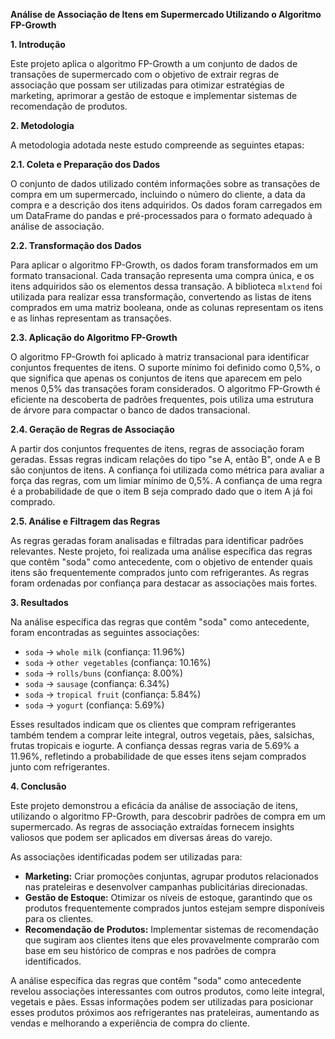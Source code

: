 **Análise de Associação de Itens em Supermercado Utilizando o Algoritmo FP-Growth**

**1\. Introdução**

Este projeto aplica o algoritmo FP-Growth a um conjunto de dados de transações de supermercado com o objetivo de extrair regras de associação que possam ser utilizadas para otimizar estratégias de marketing, aprimorar a gestão de estoque e implementar sistemas de recomendação de produtos.

**2\. Metodologia**

A metodologia adotada neste estudo compreende as seguintes etapas:

**2.1. Coleta e Preparação dos Dados**

O conjunto de dados utilizado contém informações sobre as transações de compra em um supermercado, incluindo o número do cliente, a data da compra e a descrição dos itens adquiridos. Os dados foram carregados em um DataFrame do pandas e pré-processados para o formato adequado à análise de associação.

**2.2. Transformação dos Dados**

Para aplicar o algoritmo FP-Growth, os dados foram transformados em um formato transacional. Cada transação representa uma compra única, e os itens adquiridos são os elementos dessa transação. A biblioteca `mlxtend` foi utilizada para realizar essa transformação, convertendo as listas de itens comprados em uma matriz booleana, onde as colunas representam os itens e as linhas representam as transações.

**2.3. Aplicação do Algoritmo FP-Growth**

O algoritmo FP-Growth foi aplicado à matriz transacional para identificar conjuntos frequentes de itens. O suporte mínimo foi definido como 0,5%, o que significa que apenas os conjuntos de itens que aparecem em pelo menos 0,5% das transações foram considerados. O algoritmo FP-Growth é eficiente na descoberta de padrões frequentes, pois utiliza uma estrutura de árvore para compactar o banco de dados transacional.

**2.4. Geração de Regras de Associação**

A partir dos conjuntos frequentes de itens, regras de associação foram geradas. Essas regras indicam relações do tipo "se A, então B", onde A e B são conjuntos de itens. A confiança foi utilizada como métrica para avaliar a força das regras, com um limiar mínimo de 0,5%. A confiança de uma regra é a probabilidade de que o item B seja comprado dado que o item A já foi comprado.

**2.5. Análise e Filtragem das Regras**

As regras geradas foram analisadas e filtradas para identificar padrões relevantes. Neste projeto, foi realizada uma análise específica das regras que contêm "soda" como antecedente, com o objetivo de entender quais itens são frequentemente comprados junto com refrigerantes. As regras foram ordenadas por confiança para destacar as associações mais fortes.

**3\. Resultados**

Na análise específica das regras que contêm "soda" como antecedente, foram encontradas as seguintes associações:

* `soda` \-\> `whole milk` (confiança: 11.96%)  
* `soda` \-\> `other vegetables` (confiança: 10.16%)  
* `soda` \-\> `rolls/buns` (confiança: 8.00%)  
* `soda` \-\> `sausage` (confiança: 6.34%)  
* `soda` \-\> `tropical fruit` (confiança: 5.84%)  
* `soda` \-\> `yogurt` (confiança: 5.69%)

Esses resultados indicam que os clientes que compram refrigerantes também tendem a comprar leite integral, outros vegetais, pães, salsichas, frutas tropicais e iogurte. A confiança dessas regras varia de 5.69% a 11.96%, refletindo a probabilidade de que esses itens sejam comprados junto com refrigerantes.

**4\. Conclusão**

Este projeto demonstrou a eficácia da análise de associação de itens, utilizando o algoritmo FP-Growth, para descobrir padrões de compra em um supermercado. As regras de associação extraídas fornecem insights valiosos que podem ser aplicados em diversas áreas do varejo.

As associações identificadas podem ser utilizadas para:

* **Marketing:** Criar promoções conjuntas, agrupar produtos relacionados nas prateleiras e desenvolver campanhas publicitárias direcionadas.  
* **Gestão de Estoque:** Otimizar os níveis de estoque, garantindo que os produtos frequentemente comprados juntos estejam sempre disponíveis para os clientes.  
* **Recomendação de Produtos:** Implementar sistemas de recomendação que sugiram aos clientes itens que eles provavelmente comprarão com base em seu histórico de compras e nos padrões de compra identificados.

A análise específica das regras que contêm "soda" como antecedente revelou associações interessantes com outros produtos, como leite integral, vegetais e pães. Essas informações podem ser utilizadas para posicionar esses produtos próximos aos refrigerantes nas prateleiras, aumentando as vendas e melhorando a experiência de compra do cliente.
